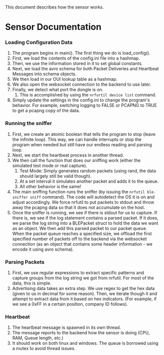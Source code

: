 This document describes how the sensor works.

# Sensor Documentation

### Loading Configuration Data
1. The program begins in main(). The first thing we do is load_config().
2. First, we load the contents of the config.ini file into a hashmap. 
3. Then, we use the information stored in it to set global constants. 
4. Next, we load the avro schema for both Packet Deliveries and Heartbeat Messages into schema objects.
5. We then load in our OUI lookup table as a hashmap.
6. We also open the websocket connection to the backend to use later.
7. Finally, we detect what port the dongle is on.
   1. This is accomplished by using the `nrfurtil device list` command.
8. Simply update the settings in the config.ini to change the program's behavior. For example, switching logging to FALSE or PCAPNG to TRUE to get a pcapng copy of the data.

### Running the sniffer
1. First, we create an atomic boolean that tells the program to stop (leave the infinite loop). This way, we can handle interrupts or stop the program when needed but still have our endless reading and parsing loop.
2. Next, we start the heartbeat process in another thread.
3. We then call the function that does our sniffing work (either the simulated test mode or real capture).
   1. Test Mode: Simply generates random packets (using rand, the data should largely still be valid though).
   2. At a set interval it simulates another packet and adds it to the queue.
   3. All other behavior is the same!
4. The main sniffing function runs the sniffer (by issuing the `nrfutil ble-sniffer sniff` command). The code will autodetect the OS it is on and adjust accordingly. We force nrfutil to put packets to stdout and throw away the pcapng data so that it does not accumulate on the host.
5. Once the sniffer is running, we see if there is stdout for us to capture. If there is, we see if the log statement contains a parsed packet. If it does, we parse the log string into a BLEPacket struct to hold the data we want as an object. We then add this parsed packet to our packet queue. When the packet queue reaches a specified size, we offload the first specified number of packets off to the backend via the websocket connection (as an object that contains some header information - we encode it using avro schema).
   
### Parsing Packets
1. First, we use regular expressions to extract specific patterns and capture groups from the log string we got from nrfutil. For most of the data, this is simple.
2. Advertising data takes an extra step. We use regex to get the hex data (given to us in decimal for some reason). Then, we iterate though it and attempt to extract data from it based on hex indicators. (For example, if we see a 0xFF in a certain position, company ID follows).

### Heartbeat 
1. The heartbeat message is spawned in its own thread. 
2. The message reports to the backend how the sensor is doing (CPU, RAM, Queue length, etc.)
3. It should work on both linux and windows. The queue is borrowed using a mutex to avoid thread issues.

